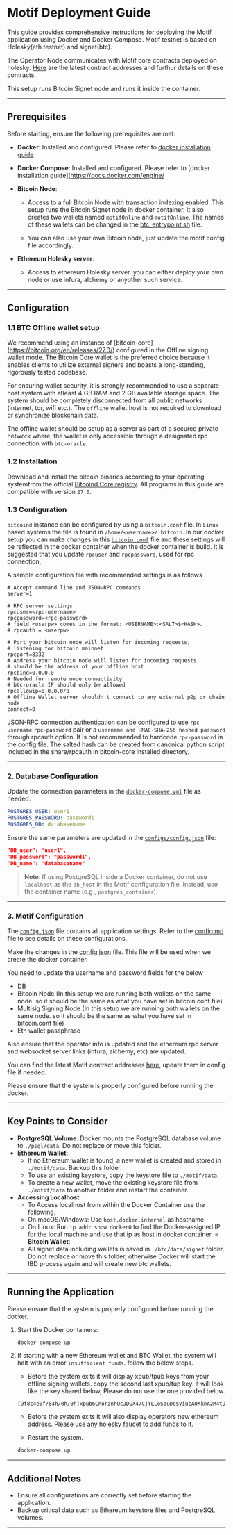 # Motif Deployment Guide

This guide provides comprehensive instructions for deploying the Motif application using Docker and Docker Compose. Motif testnet is based on Holesky(eth testnet) and signet(btc).

The Operator Node communicates with Motif core contracts deployed on holesky. [Here](https://github.com/Layr-Labs/eigenlayer-contracts/tree/testnet-holesky?tab=readme-ov-file#current-testnet-deployment) are the latest contract addresses and furthur details on these contracts.

This setup runs Bitcoin Signet node and runs it inside the container.

---

## Prerequisites

Before starting, ensure the following prerequisites are met:

- **Docker**: Installed and configured. Please refer to [docker installation guide](https://docs.docker.com/engine/install/)
- **Docker Compose**: Installed and configured. Please refer to [docker installation guide](https://docs.docker.com/engine/
- **Bitcoin Node**: 
  - Access to a full Bitcoin Node with transaction indexing enabled. This setup runs the Bitcoin Signet node in docker container. It also creates two wallets named `motifOnline` and `motifOnline`. The names of these wallets can be changed in the [btc_entrypoint.sh](https://github.com/motif-project/motif-node-docker/blob/btc-docker/btc/btc_entrypoint.sh) file.

  - You can also use your own Bitcoin node, just update the motif config file accordingly.

- **Ethereum Holesky server**:
    - Access to ethereum Holesky server. you can either deploy your own node or use infura, alchemy or anyother such service. 

---

## Configuration

### 1.1 BTC Offline wallet setup 

We recommend using an instance of [bitcoin-core] (https://bitcoin.org/en/releases/27.0/) configured in the Offline signing wallet mode. The Bitcoin Core wallet is the preferred choice because it enables clients to utilize external signers and boasts a long-standing, rigorously tested codebase.

For ensuring wallet security, it is strongly recommended to use a separate host system with atleast 4 GB RAM and 2 GB available storage space. The system should be completely disconnected from all public networks (internet, tor, wifi etc.). The `offline` wallet host is not required to download or synchronize blockchain data.

The offline wallet should be setup as a server as part of a secured private network where, the wallet is only accessible through a designated rpc connection with `btc-oracle`. 

### 1.2 Installation

Download and install the bitcoin binaries according to your operating systemfrom the official [Bitcoind Core registry](https://bitcoincore.org/bin/bitcoin-core-27.0/). All programs in this guide are compatible with version `27.0`.

### 1.3 Configuration
`bitcoind` instance can be configured by using a `bitcoin.conf` file. In `Linux` based systems the file is found in `/home/<username>/.bitcoin`. In our docker setup you can make changes in this [`bitcoin.conf`](https://github.com/motif-project/motif-node-docker/blob/btc-docker/btc/data/bitcoin.conf) file and these settings will be reflected in the docker container when the docker container is build. It is suggested that you update `rpcuser` and `rpcpassword`, used for rpc connection. 

A sample configuration file with recommended settings is as follows
```shell
# Accept command line and JSON-RPC commands
server=1

# RPC server settings
rpcuser=<rpc-username>
rpcpassword=<rpc-password>
# field <userpw> comes in the format: <USERNAME>:<SALT>$<HASH>.
# rpcauth = <userpw>

# Port your bitcoin node will listen for incoming requests;
# listening for bitcoin mainnet
rpcport=8332 
# Address your bitcoin node will listen for incoming requests
# should be the address of your offline host
rpcbind=0.0.0.0
# Needed for remote node connectivity
# btc-oracle IP should only be allowed 
rpcallowip=0.0.0.0/0
# Offline Wallet server shouldn't connect to any external p2p or chain node
connect=0
```

JSON-RPC connection authentication can be configured to use `rpc-username`:`rpc-password` pair or a `username and HMAC-SHA-256 hashed password` through rpcauth option. It is not recommended to hardcode `rpc-password` in the config file. The salted hash can be created from canonical python script included in the share/rpcauth in bitcoin-core installed directory. 

---

### 2. Database Configuration

Update the connection parameters in the [`docker-compose.yml`](https://github.com/motif-project/motif-node-docker/blob/main/docker-compose.yml) file as needed:
```yaml
POSTGRES_USER: user1
POSTGRES_PASSWORD: password1
POSTGRES_DB: databasename
```

Ensure the same parameters are updated in the [`configs/config.json`](https://github.com/motif-project/motif-node-docker/blob/main/configs/config.json) file:
```json
"DB_user": "user1",
"DB_password": "password1",
"DB_name": "databasename"
```

> **Note**: If using PostgreSQL inside a Docker container, do not use `localhost` as the `db_host` in the Motif configuration file. Instead, use the container name (e.g., `postgres_container`).

---

### 3. Motif Configuration

The [`config.json`](https://github.com/motif-project/motif-node-docker/blob/main/configs/config.json) file contains all application settings. Refer to the [config.md](https://github.com/motif-project/motif-node-docker/blob/main/configs/config.md) file to see details on these configurations. 

Make the changes in the [config.json](https://github.com/motif-project/motif-node-docker/blob/main/configs/config.json) file. This file will be used when we create the docker container. 

You need to update the username and password fields for the below
- DB
- Bitcoin Node (In this setup we are running both wallets on the same node. so it should be the same as what you have set in bitcoin.conf file) 
- Multisig Signing Node (In this setup we are running both wallets on the same node. so it should be the same as what you have set in bitcoin.conf file) 
- Eth wallet passphrase

Also ensure that the operator info is updated and the ethereum rpc server and websocket server links (infura, alchemy, etc) are updated.

You can find the latest Motif contract addresses [here](https://github.com/Layr-Labs/eigenlayer-contracts/tree/testnet-holesky?tab=readme-ov-file#current-testnet-deployment), update them in config file if needed.

Please ensure that the system is properly configured before running the docker. 

---

## Key Points to Consider

- **PostgreSQL Volume**: Docker mounts the PostgreSQL database volume to `./psql/data`. Do not replace or move this folder.
- **Ethereum Wallet**: 
  - If no Ethereum wallet is found, a new wallet is created and stored in `./motif/data`. Backup this folder.
  - To use an existing keystore, copy the keystore file to `./motif/data`.
  - To create a new wallet, move the existing keystore file from `./motif/data` to another folder and restart the container.
- **Accessing Localhost**:
  - To Access localhost from within the Docker Container use the following.
  - On macOS/Windows: Use `host.docker.internal` as hostname.
  - On Linux: Run `ip addr show docker0` to find the Docker-assigned IP for the local machine and use that ip as host in docker container.
= **Bitcoin Wallet**:
  - All signet data including wallets is saved in `./btc/data/signet` folder. Do not replace or move this folder, otherwise Docker will start the IBD process again and will create new btc wallets.

---

## Running the Application

Please ensure that the system is properly configured before running the docker. 

1. Start the Docker containers:
   ```bash
   docker-compose up
   ```

2. If starting with a new Ethereum wallet and BTC Wallet, the system will halt with an error `insufficient funds`. follow the below steps.
   - Before the system exits it will display xpub/tpub keys from your offline signing wallets. copy the second last xpub/tup key. it will look like the key shared below, Please do not use the one provided below.

    ```
    [9f8c4e0f/84h/0h/0h]xpub6CnorznhQcJDGX47CjYLLoSouDq5ViucAUKknA2M4tDyLUXmTLNE3mzN9vgsQzrv3ZGF2dstz7KccK6oaan6UfUpeFxrEkNxY7pT7atpTpK/0/*
    ``` 

   - Before the system exits it will also display operators new ethereum address. Please use any [holesky faucet](https://cloud.google.com/application/web3/faucet/ethereum/holesky) to add funds to it.

   - Restart the system. 
    ```bash
    docker-compose up
    ```

---

## Additional Notes

- Ensure all configurations are correctly set before starting the application.
- Backup critical data such as Ethereum keystore files and PostgreSQL volumes.

---
